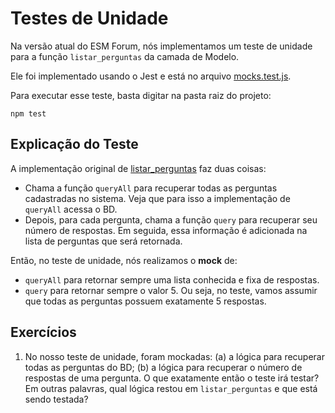 # Testes de Unidade

Na versão atual do ESM Forum, nós implementamos um teste de unidade para a função `listar_perguntas` da camada de Modelo.

Ele foi implementado usando o Jest e está no arquivo [mocks.test.js](../testes/mocks.test.js).

Para executar esse teste, basta digitar na pasta raiz do projeto:

`npm test`

## Explicação do Teste

A implementação original de [listar_perguntas](../modelo.js) faz duas coisas:

* Chama a função `queryAll` para recuperar todas as perguntas cadastradas no sistema. Veja que para isso a implementação de `queryAll` acessa o BD.
* Depois, para cada pergunta, chama a função `query` para recuperar seu número de respostas. Em seguida, essa informação é adicionada na lista de perguntas que será retornada.

Então, no teste de unidade, nós realizamos o **mock** de:

* `queryAll` para retornar sempre uma lista conhecida e fixa de respostas.
* `query` para retornar sempre o valor 5. Ou seja, no teste, vamos assumir que todas as perguntas possuem exatamente 5 respostas.

## Exercícios

1. No nosso teste de unidade, foram mockadas: (a) a lógica para recuperar todas as perguntas do BD; (b) a lógica para recuperar o número de respostas de uma pergunta. O que exatamente então o teste irá testar? Em outras palavras, qual lógica restou em `listar_perguntas` e que está sendo testada?